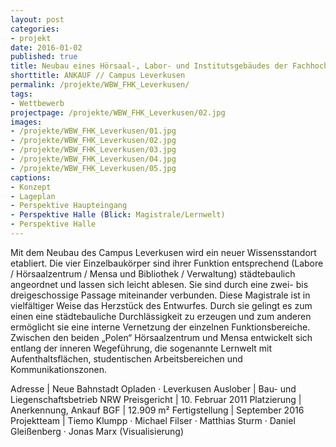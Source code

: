```yaml
---
layout: post
categories:
- projekt
date: 2016-01-02
published: true
title: Neubau eines Hörsaal-, Labor- und Institutsgebäudes der Fachhochschule Köln am Standort Opladen in Leverkusen
shorttitle: ANKAUF // Campus Leverkusen
permalink: /projekte/WBW_FHK_Leverkusen/
tags: 
- Wettbewerb
projectpage: /projekte/WBW_FHK_Leverkusen/02.jpg
images:
- /projekte/WBW_FHK_Leverkusen/01.jpg
- /projekte/WBW_FHK_Leverkusen/02.jpg
- /projekte/WBW_FHK_Leverkusen/03.jpg
- /projekte/WBW_FHK_Leverkusen/04.jpg
- /projekte/WBW_FHK_Leverkusen/05.jpg
captions:
- Konzept
- Lageplan
- Perspektive Haupteingang
- Perspektive Halle (Blick: Magistrale/Lernwelt)
- Perspektive Halle
---
```

Mit dem Neubau des Campus Leverkusen wird ein neuer Wissensstandort etabliert. Die vier Einzelbaukörper sind ihrer Funktion entsprechend (Labore / Hörsaalzentrum / Mensa und Bibliothek / Verwaltung) städtebaulich angeordnet und lassen sich leicht ablesen. Sie sind durch eine zwei- bis dreigeschossige Passage miteinander verbunden. Diese Magistrale ist in vielfältiger Weise das Herzstück des Entwurfes. Durch sie gelingt es zum einen eine städtebauliche Durchlässigkeit zu erzeugen und zum anderen ermöglicht sie eine interne Vernetzung der einzelnen Funktionsbereiche. Zwischen den beiden „Polen“ Hörsaalzentrum und Mensa entwickelt sich entlang der inneren Wegeführung, die sogenannte Lernwelt mit Aufenthaltsflächen, studentischen Arbeitsbereichen und Kommunikationszonen.

Adresse				|	Neue Bahnstadt Opladen · Leverkusen
Auslober			|	Bau- und Liegenschaftsbetrieb NRW
Preisgericht		|	10. Februar 2011
Platzierung			|	Anerkennung, Ankauf
BGF					|	12.909 m²
Fertigstellung		|	September 2016
Projektteam			|	Tiemo Klumpp · Michael Filser · Matthias Sturm · Daniel Gleißenberg · Jonas Marx (Visualisierung)